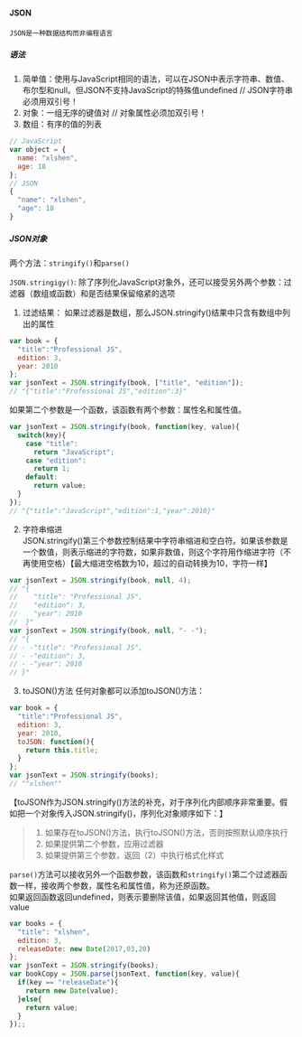 #### JSON
`JSON是一种数据结构而非编程语言`  
##### 语法
1. 简单值：使用与JavaScript相同的语法，可以在JSON中表示字符串、数值、布尔型和null。但JSON不支持JavaScript的特殊值undefined // JSON字符串必须用双引号！  
2. 对象：一组无序的键值对 // 对象属性必须加双引号！  
3. 数组：有序的值的列表  
```javascript
// JavaScript
var object = {
  name: "xlshen",
  age: 18
};
// JSON
{
  "name": "xlshen",
  "age": 18
}
```
##### JSON对象
两个方法：`stringify()`和`parse()`

`JSON.stringigy()`:
除了序列化JavaScript对象外，还可以接受另外两个参数：过滤器（数组或函数）和是否结果保留缩紧的选项
1. 过滤结果：
如果过滤器是数组，那么JSON.stringify()结果中只含有数组中列出的属性
```javascript
var book = {
  "title":"Professional JS",
  edition: 3,
  year: 2010
};
var jsonText = JSON.stringify(book, ["title", "edition"]);
// "{"title":"Professional JS","edition":3}"
```
如果第二个参数是一个函数，该函数有两个参数：属性名和属性值。
```javascript
var jsonText = JSON.stringify(book, function(key, value){
  switch(key){
    case "title":
      return "JavaScript";
    case "edition":
      return 1;
    default:
      return value;
  }
});
// "{"title":"JavaScript","edition":1,"year":2010}"
```
2. 字符串缩进  
JSON.stringify()第三个参数控制结果中字符串缩进和空白符。如果该参数是一个数值，则表示缩进的字符数，如果非数值，则这个字符用作缩进字符（不再使用空格）【最大缩进空格数为10，超过的自动转换为10，字符一样】
```javascript
var jsonText = JSON.stringify(book, null, 4);
// "{
//    "title": "Professional JS",
//    "edition": 3,
//    "year": 2010
//  }"
var jsonText = JSON.stringify(book, null, "- -");
// "{
// - -"title": "Professional JS",
// - -"edition": 3,
// - -"year": 2010
// }"
```
3. toJSON()方法
任何对象都可以添加toJSON()方法：
```javascript
var book = {
  "title":"Professional JS",
  edition: 3,
  year: 2010,
  toJSON: function(){
    return this.title;
  }
};
var jsonText = JSON.stringify(books);
// ""xlshen""
```
【toJSON作为JSON.stringify()方法的补充，对于序列化内部顺序非常重要。假如把一个对象传入JSON.stringify()，序列化对象顺序如下：】
> 1. 如果存在toJSON()方法，执行toJSON()方法，否则按照默认顺序执行  
> 2. 如果提供第二个参数，应用过滤器  
> 3. 如果提供第三个参数，返回（2）中执行格式化样式  

`parse()`方法可以接收另外一个函数参数，该函数和`stringify()`第二个过滤器函数一样，接收两个参数，属性名和属性值，称为还原函数。  
如果返回函数返回undefined，则表示要删除该值，如果返回其他值，则返回value
```javascript
var books = {
  "title": "xlshen",
  edition: 3,
  releaseDate: new Date(2017,03,20)
};
var jsonText = JSON.stringify(books);
var bookCopy = JSON.parse(jsonText, function(key, value){
  if(key == "releaseDate"){
    return new Date(value);
  }else{
    return value;
  }
});;
```
